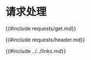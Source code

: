 # 请求处理

<!--
> [web/clients/requests.md](https://github.com/rust-lang-nursery/rust-cookbook/blob/master/src/web/clients/requests.md)
> <br />
> commit 254ee9bf430590b6dfc88b00934fcf226ef883e8 - 2018.07.12
-->

{{#include requests/get.md}}

{{#include requests/header.md}}

{{#include ../../links.md}}
